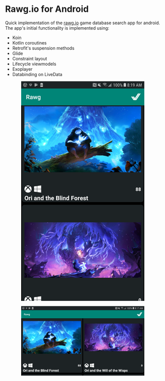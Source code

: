 # Rawg.io for Android

Quick implementation of the [rawg.io](rawg.io) game database search app for android.
The app's initial functionality is implemented using:

* Koin
* Kotlin coroutines
* Retrofit's suspension methods
* Glide
* Constraint layout
* Lifecycle viewmodels
* Exoplayer
* Databinding on LiveData

<p align="center">
    <img src="./images/search_portrait.png" width="400">
</p>
<p align="center">
    <img src="./images/search_landscape.png" width="400">
</p>